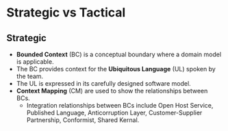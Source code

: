 # Strategic vs Tactical

## Strategic

- **Bounded Context** (BC) is a conceptual boundary where a domain model is applicable.
- The BC provides context for the **Ubiquitous Language** (UL) spoken by the team.
- The UL is expressed in its carefully designed software model.
- **Context Mapping** (CM) are used to show the relationships between BCs.
  - Integration relationships between BCs include Open Host Service, Published Language, Anticorruption Layer, Customer-Supplier Partnership, Conformist, Shared Kernal.